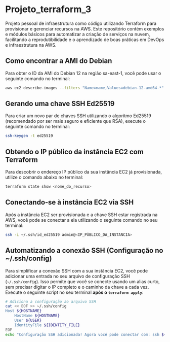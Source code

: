 # Projeto_terraform_3
Projeto pessoal de infraestrutura como código utilizando Terraform para provisionar e gerenciar recursos na AWS.
Este repositório contém exemplos e módulos básicos para automatizar a criação de serviços na nuvem, facilitando a reprodutibilidade e o aprendizado de boas práticas em DevOps e infraestrutura na AWS.

## Como encontrar a AMI do Debian
Para obter o ID da AMI do Debian 12 na região sa-east-1, você pode usar o seguinte comando no terminal:
```bash
aws ec2 describe-images --filters "Name=name,Values=debian-12-amd64-*" --region sa-east-1
```

## Gerando uma chave SSH Ed25519
Para criar um novo par de chaves SSH utilizando o algoritmo Ed25519 (recomendado por ser mais seguro e eficiente que RSA), execute o seguinte comando no terminal:
```bash
ssh-keygen -t ed25519
```

## Obtendo o IP público da instância EC2 com Terraform
Para descobrir o endereço IP público da sua instância EC2 já provisionada, utilize o comando abaixo no terminal:
```bash
terraform state show <nome_do_recurso>
```

## Conectando-se à instância EC2 via SSH
Após a instância EC2 ser provisionada e a chave SSH estar registrada na AWS, você pode se conectar a ela utilizando o seguinte comando no seu terminal:
```bash
ssh -i ~/.ssh/id_ed25519 admin@<IP_PÚBLICO_DA_INSTANCIA>
```

## Automatizando a conexão SSH (Configuração no ~/.ssh/config)
Para simplificar a conexão SSH com a sua instância EC2, você pode adicionar uma entrada no seu arquivo de configuração SSH (`~/.ssh/config`). Isso permite que você se conecte usando um alias curto, sem precisar digitar o IP completo e o caminho da chave a cada vez.
Execute o seguinte script no seu terminal **após o `terraform apply`**:
```bash
# Adiciona a configuração ao arquivo SSH
cat << EOF >> ~/.ssh/config
Host ${HOSTNAME}
    HostName ${HOSTNAME}
    User ${USER}
    IdentityFile ${IDENTITY_FILE}
EOF
echo "Configuração SSH adicionada! Agora você pode conectar com: ssh ${HOSTNAME}"
```